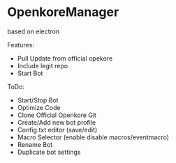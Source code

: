 # OpenkoreManager
based on electron

Features:
- Pull Update from official opekore
- Include legit repo
- Start Bot

ToDo:
- Start/Stop Bot
- Optimize Code
- Clone Official Openkore Git
- Create/Add new bot profile
- Config.txt editor (save/edit)
- Macro Selector (enable disable macros/eventmacro)
- Rename Bot
- Duplicate bot settings